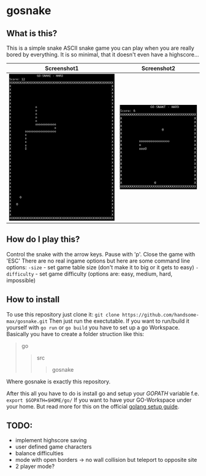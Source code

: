 # gosnake
## What is this?
This is a simple snake ASCII snake game you can play when you are really bored by everything.
It is so minimal, that it doesn't even have a highscore...

Screenshot1			  | Screenshot2
:--------------------------------:|:--------------------------------:
![](images/snake.png "Snake1")	  | ![](images/snake2.png "Snake2")

## How do I play this?
Control the snake with the arrow keys.
Pause with 'p'.
Close the game with 'ESC'
There are no real ingame options but here are some command line options:
`-size` - set game table size (don't make it to big or it gets to easy)
`-difficulty` - set game difficulty (options are: easy, medium, hard, impossible)


## How to install
To use this repository just clone it:
`git clone https://github.com/handsome-max/gosnake.git`
Then just run the exectutable.
If you want to run/build it yourself with
`go run` or `go build`
you have to set up a go Workspace.
Basically you have to create a folder struction like this:
> go
> > src
> > > gosnake

Where gosnake is exactly this repository.

After this all you have to do is install go and setup your *GOPATH* variable
f.e. `export $GOPATH=$HOME/go/`
If you want to have your GO-Workspace under your home. But read more for this on the official [golang setup guide](https://golang.org/doc/install#install "Go installation guide").

## TODO:
- implement highscore saving
- user defined game characters
- balance difficulties
- mode with open borders -> no wall collision but teleport to opposite site
- 2 player mode?

